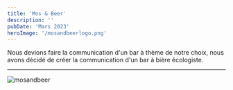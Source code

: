 ```yaml
---
title: 'Mos & Beer'
description: ''
pubDate: 'Mars 2023'
heroImage: '/mosandbeerlogo.png'
---
```


Nous devions faire la communication d'un bar à thème de notre choix, nous avons décidé de créer la communication d'un bar à bière écologiste.




-------


<img src="/mosandbeer-1.png" alt="mosandbeer">